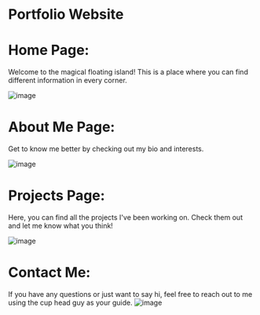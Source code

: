 # Portfolio Website

# Home Page:

Welcome to the magical floating island! This is a place where you can find different information in every corner.

![image](https://github.com/sabircodes/3D-PORTFOLIO/assets/93681489/408569c5-8e38-48bb-9de8-946af375cafe)

# About Me Page:

Get to know me better by checking out my bio and interests.

![image](https://github.com/sabircodes/3D-PORTFOLIO/assets/93681489/f832d828-ff0a-4be3-a3d8-46909e4aae0c)

# Projects Page:

Here, you can find all the projects I've been working on. Check them out and let me know what you think!

![image](https://github.com/sabircodes/3D-PORTFOLIO/assets/93681489/2531344e-5890-4271-ab77-1f64631985f4)

# Contact Me:

If you have any questions or just want to say hi, feel free to reach out to me using the cup head guy as your guide.
![image](https://github.com/sabircodes/3D-PORTFOLIO/assets/93681489/de0affd5-d9f5-4dee-ae4d-b18b0b12f986)




